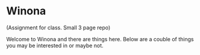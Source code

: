 # Winona
(Assignment for class. Small 3 page repo)

Welcome to Winona and there are things here. Below are a couble of things you may be interested in or maybe not. 

